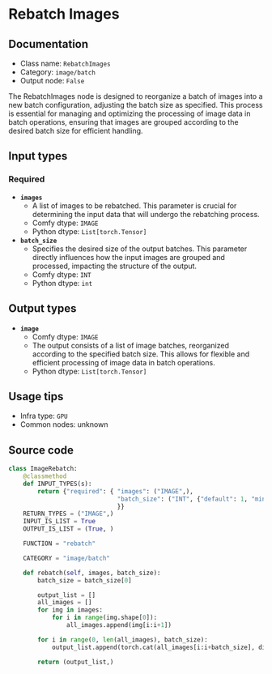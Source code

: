 # Rebatch Images
## Documentation
- Class name: `RebatchImages`
- Category: `image/batch`
- Output node: `False`

The RebatchImages node is designed to reorganize a batch of images into a new batch configuration, adjusting the batch size as specified. This process is essential for managing and optimizing the processing of image data in batch operations, ensuring that images are grouped according to the desired batch size for efficient handling.
## Input types
### Required
- **`images`**
    - A list of images to be rebatched. This parameter is crucial for determining the input data that will undergo the rebatching process.
    - Comfy dtype: `IMAGE`
    - Python dtype: `List[torch.Tensor]`
- **`batch_size`**
    - Specifies the desired size of the output batches. This parameter directly influences how the input images are grouped and processed, impacting the structure of the output.
    - Comfy dtype: `INT`
    - Python dtype: `int`
## Output types
- **`image`**
    - Comfy dtype: `IMAGE`
    - The output consists of a list of image batches, reorganized according to the specified batch size. This allows for flexible and efficient processing of image data in batch operations.
    - Python dtype: `List[torch.Tensor]`
## Usage tips
- Infra type: `GPU`
- Common nodes: unknown


## Source code
```python
class ImageRebatch:
    @classmethod
    def INPUT_TYPES(s):
        return {"required": { "images": ("IMAGE",),
                              "batch_size": ("INT", {"default": 1, "min": 1, "max": 4096}),
                              }}
    RETURN_TYPES = ("IMAGE",)
    INPUT_IS_LIST = True
    OUTPUT_IS_LIST = (True, )

    FUNCTION = "rebatch"

    CATEGORY = "image/batch"

    def rebatch(self, images, batch_size):
        batch_size = batch_size[0]

        output_list = []
        all_images = []
        for img in images:
            for i in range(img.shape[0]):
                all_images.append(img[i:i+1])

        for i in range(0, len(all_images), batch_size):
            output_list.append(torch.cat(all_images[i:i+batch_size], dim=0))

        return (output_list,)

```
